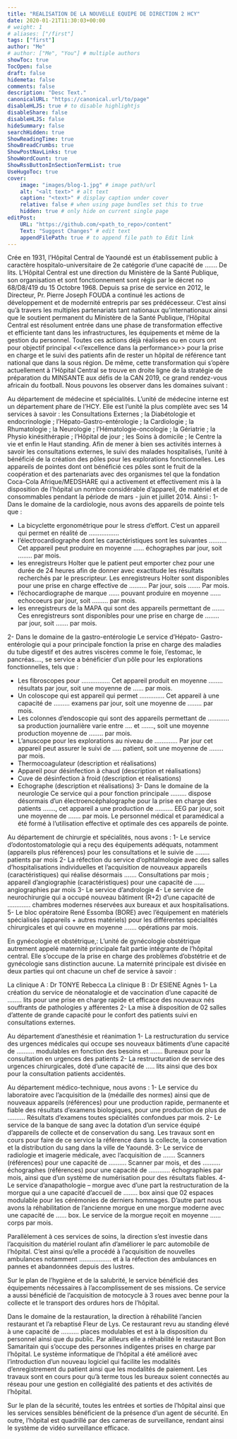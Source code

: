 ```yaml
---
title: "REALISATION DE LA NOUVELLE EQUIPE DE DIRECTION 2 HCY"
date: 2020-01-21T11:30:03+00:00
# weight: 1
# aliases: ["/first"]
tags: ["first"]
author: "Me"
# author: ["Me", "You"] # multiple authors
showToc: true
TocOpen: false
draft: false
hidemeta: false
comments: false
description: "Desc Text."
canonicalURL: "https://canonical.url/to/page"
disableHLJS: true # to disable highlightjs
disableShare: false
disableHLJS: false
hideSummary: false
searchHidden: true
ShowReadingTime: true
ShowBreadCrumbs: true
ShowPostNavLinks: true
ShowWordCount: true
ShowRssButtonInSectionTermList: true
UseHugoToc: true
cover:
    image: "images/blog-1.jpg" # image path/url
    alt: "<alt text>" # alt text
    caption: "<text>" # display caption under cover
    relative: false # when using page bundles set this to true
    hidden: true # only hide on current single page
editPost:
    URL: "https://github.com/<path_to_repo>/content"
    Text: "Suggest Changes" # edit text
    appendFilePath: true # to append file path to Edit link
---
```

Crée en 1931, l’Hôpital Central de Yaoundé est un établissement public à caractère hospitalo-universitaire de 2e catégorie d’une capacité de ……. De lits. L’Hôpital Central est une direction du Ministère de la Santé Publique, son organisation et sont fonctionnement sont régis par le décret no 68/D8/419 du 15 Octobre 1968.
Depuis sa prise de service en 2012, le Directeur, Pr. Pierre Joseph FOUDA a continué les actions de développement et de modernité entrepris par ses prédécesseur. C’est ainsi qu’à travers les multiples partenariats tant nationaux qu’internationaux ainsi que le soutient permanent du Ministère de la Santé Publique, l’Hôpital Central est résolument entrée dans une phase de transformation effective et efficiente tant dans les infrastructures, les équipements et même de la gestion du personnel. Toutes ces actions déjà réalisées ou en cours ont pour objectif principal <<l’excellence dans la performance>> pour la prise en charge et le suivi des patients afin de rester un hôpital de référence tant national que dans la sous région.
De même, cette transformation qui s’opère actuellement à l’Hôpital Central se trouve en droite ligne de la stratégie de préparation du MINSANTE aux défis de la CAN 2019, ce grand rendez-vous africain du football. Nous pouvons les observer dans les domaines suivant :

Au département de médecine et spécialités.
L’unité de médecine interne est un département phare de l’HCY. Elle est l’unité la plus complète avec ses 14 services à savoir : les Consultations Externes ; la Diabétologie et endocrinologie ; l’Hépato-Gastro-entérologie ; la Cardiologie ; la Rhumatologie ; la Neurologie ; l’Hématologie-oncologie ; la Gériatrie ; la Physio kinésithérapie ; l’Hôpital de jour ; les Soins à domicile ; le Centre la vie et enfin le Haut standing. Afin de mener à bien ses activités internes  à savoir les consultations externes, le suivi des malades hospitalisés, l’unité à bénéficié de la création des pôles pour les explorations fonctionnelles. Les appareils de pointes dont ont bénéficié ces pôles sont le fruit de la coopération et des partenariats avec des organismes tel que la fondation Coca-Cola Afrique/MEDSHARE qui a activement et effectivement mis à la disposition de l’hôpital un nombre considérable d’appareil, de matériel et de consommables pendant la période de mars - juin et juillet 2014. Ainsi : 
1- Dans le domaine de la cardiologie, nous avons des appareils de pointe tels que :
- La bicyclette ergonométrique pour le stress d’effort. C’est un appareil qui permet en réalité de ……………..
- l’électrocardiographe dont les caractéristiques sont les suivantes ………. Cet appareil peut produire en moyenne …… échographes par jour, soit …….. par mois.
- les enregistreurs Holter que le patient peut emporter chez pour une durée de 24 heures afin de donner avec exactitude les résultats recherchés par le prescripteur. Les enregistreurs Holter sont disponibles pour une prise en charge effective de ………. Par jour, sois ……. Par mois.
- l’échocardiographe de marque …… pouvant produire en moyenne …… echocoeurs par jour, soit ……… par mois.
- les enregistreurs de la MAPA qui sont des appareils permettant de ……. Ces enregistreurs sont disponibles pour une prise en charge de …….. par jour, soit ……. par mois. 


2- Dans le domaine de la gastro-entérologie
Le service d’Hépato- Gastro-entérologie qui a pour principale fonction la prise en charge des maladies du tube digestif et des autres viscères comme le foie, l’estomac, le pancréas…., se service a bénéficier d’un pôle pour les explorations fonctionnelles, tels que :
-	Les fibroscopes pour ……………. Cet appareil produit en moyenne …….. résultats par jour, soit une moyenne de …… par mois.
-	Un coloscope qui est appareil qui permet ………….. Cet appareil à une capacité de ……… examens par jour, soit une moyenne de …….. par mois.
-	Les colonnes d’endoscopie qui sont des appareils permettant de ………… sa production journalière varie entre …. et ……., soit une moyenne production moyenne de …….. par mois.
-	L’anuscope pour les explorations au niveau de …………. Par jour cet appareil peut assurer le suivi de ….. patient, soit une moyenne de …….. par mois.
-	Thermocoagulateur (description et réalisations)
-	Appareil pour désinfection à chaud (description et réalisations)
-	Cuve de désinfection à froid (description et réalisations)
-	Echographe (description et réalisations)
3- Dans le domaine de la neurologie
Ce service qui a pour fonction principale ……… dispose désormais d’un électroencéphalographe pour la prise en charge des patients ……., cet appareil a une production de ………. EEG par jour, soit une moyenne de ……. par mois.
Le personnel médical et paramédical a été formé à l’utilisation effective et optimale des ces appareils de pointe.

Au département de chirurgie et spécialités, nous avons :
1-	Le service d’odontostomatologie qui a reçu des équipements adéquats, notamment (appareils plus références) pour les consultations et le suivie de …….. patients par mois
2-	La réfection du service d’ophtalmologie avec des salles d’hospitalisations individuelles et l’acquisition de nouveaux appareils (caractéristiques) qui réalise désormais ……. Consultations par mois ; appareil d’angiographie (caractéristiques) pour une capacité de …… angiographies par mois
3-	Le service d’andrologie 
4-	Le service de neurochirurgie qui a occupé nouveau bâtiment (R+2) d’une capacité de …………. chambres modernes réservées aux bureaux et aux hospitalisations.
5-	Le bloc opératoire René Essomba (BORE) avec l’équipement en matériels spécialisés (appareils + autres matériels) pour les différentes spécialités chirurgicales et qui couvre en moyenne ……. opérations par mois.

En gynécologie et obstétrique,: 
L’unité de gynécologie obstétrique autrement appelé maternité principale fait partie intégrante de l’hôpital central. Elle s’occupe de la prise en charge des problèmes d’obstétrie et de gynécologie sans distinction aucune. La maternité principale est divisée en deux parties qui ont chacune un chef de service à savoir :

La clinique A : Dr TONYE Rebecca
La clinique B : Dr ESIENE Agnès
1-	La création du service de néonatalogie et de vaccination d’une capacité de …….. lits pour une prise en charge rapide et efficace des nouveaux nés souffrants de pathologies y afférentes
2-	La mise à disposition de 02 salles d’attente de grande capacité pour le confort des patients suivi en consultations externes.

Au département d’anesthésie et réanimation
1-	La restructuration du service des urgences médicales qui occupe ses nouveaux bâtiments d’une capacité de ………. modulables en fonction des besoins et ……. Bureaux pour la consultation en urgences des patients
2-	La restructuration de service des urgences chirurgicales, doté d’une capacité de ….. lits ainsi que des box pour la consultation patients accidentés.

Au département médico-technique, nous avons :
1-	Le service du  laboratoire avec l’acquisition de la (médaille des normes) ainsi que de nouveaux appareils (références) pour une production rapide, permanente et fiable des résultats d’examens biologiques, pour une production de plus de ………. Résultats d’examens toutes spécialités confondues par mois.
2-	Le service de la banque de sang avec la dotation d’un service équipé d’appareils de collecte et de conservation du sang. Les travaux sont en cours pour faire de ce service la référence dans la collecte, la conservation et la distribution du sang dans la ville de Yaoundé.
3-	Le service de radiologie et imagerie médicale, avec l’acquisition de ……. Scanners (références) pour une capacité de ………. Scanner par mois, et des ………. échographes (références) pour une capacité de ………… échographies par mois, ainsi que d’un système de numérisation pour des résultats fiables.
4-	Le service d’anapathologie – morgue avec d’une part la restructuration de la morgue qui a une capacité d’accueil de …….. box ainsi que 02 espaces modulable pour les cérémonies de derniers hommages. D’autre part nous avons la réhabilitation de l’ancienne morgue en une morgue moderne avec une capacité de …… box. Le service de la morgue reçoit en moyenne …… corps par mois. 

Parallèlement à ces services de soins, la direction s’est investie dans l’acquisition du matériel roulant afin d’améliorer  le parc automobile de l’hôpital. C’est ainsi qu’elle a procédé à l’acquisition de nouvelles ambulances notamment ……………… et à la réfection des ambulances en pannes et abandonnées depuis des lustres.

Sur le plan de l’hygiène et de la salubrité, le service bénéficié des équipements nécessaires à l’accomplissement de ses missions. Ce service a aussi bénéficié de l’acquisition de motocycle à 3 roues avec benne pour la collecte et le transport des ordures hors de l’hôpital.

Dans le domaine de la restauration, la direction à réhabilité l’ancien restaurant et l’a rebaptisé Fleur de Lys. Ce restaurant revu au standing élevé à une capacité de ………. places modulables et est à la disposition du personnel ainsi que du public. Par ailleurs elle a réhabilité le restaurant Bon Samaritain qui s’occupe des personnes indigentes prises en charge par l’hôpital.
Le système informatique de l’hôpital a été amélioré avec l’introduction d’un nouveau logiciel qui facilite les modalités d’enregistrement du patient ainsi que les modalités de paiement. Les travaux sont en cours pour qu’à terme tous les bureaux soient connectés au réseau pour une gestion en collégialité des patients et des activités de l’hôpital.

Sur le plan de la sécurité, toutes les entrées et sorties de l’hôpital ainsi que les services sensibles bénéficient de la présence d’un agent de sécurité. En outre, l’hôpital est quadrillé par des cameras de surveillance, rendant ainsi le système de vidéo surveillance efficace.
